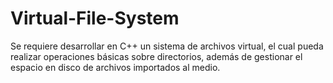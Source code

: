 # Virtual-File-System
Se requiere desarrollar en C++ un sistema de archivos virtual, el cual pueda realizar operaciones básicas sobre directorios, además de gestionar el espacio en disco de archivos importados al medio.
